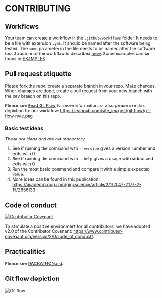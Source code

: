 # CONTRIBUTING

## Workflows

Your team can create a workflow in the `.github/workflows` folder.
It needs to be a file with extension `.yml`.
It should be named after the software being tested.
The `name` parameter in the file needs to be named after the software too.
Structure of the workflow is described [here](https://docs.github.com/en/free-pro-team@latest/actions/learn-github-actions/introduction-to-github-actions). Some examples can be found in [EXAMPLES](EXAMPLES.md).

## Pull request etiquette

Please fork the repo, create a separate branch in your repo.
Make changes.
When changes are done, create a pull request from your new branch with the dev branch on this repo.

Please see [Read Git Flow](https://leanpub.com/git-flow/read#leanpub-auto-git-flow-example) for more information,
or also please see this depiction for our workflow: https://leanpub.com/site_images/git-flow/git-flow-nvie.png

### Basic test ideas

_These are ideas and are not mandatory_

1. See if running the command with `--version` gives a version number and exits with 0
2. See if running the command with `--help` gives a usage with stdout and exits with 0
3. Run the most basic command and compare it with a simple expected value.
4. More ideas can be found in this publication: https://academic.oup.com/gigascience/article/2/1/2047-217X-2-15/2656133

## Code of conduct

[![Contributor Covenant](https://img.shields.io/badge/Contributor%20Covenant-v2.0%20adopted-ff69b4.svg)](code_of_conduct.md)

To stimulate a positive environment for all contributors, we have adopted v2.0 of the Contributor Covenant: https://www.contributor-covenant.org/version/2/0/code_of_conduct/.

## Practicalities

Please see [HACKATHON.md](HACKATHON.md).

## Git flow depiction

![Git flow](https://leanpub.com/site_images/git-flow/git-flow-nvie.png)

